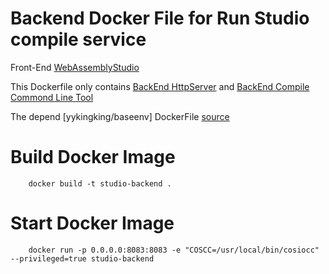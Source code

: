 
# Backend Docker File for Run Studio compile service


Front-End [WebAssemblyStudio](https://github.com/coschain/WebAssemblyStudio)


This Dockerfile only contains 
[BackEnd HttpServer](https://github.com/coschain/https://github.com/coschain/clang-heroku-slug)
and
[BackEnd Compile Commond Line Tool](https://github.com/coschain/wasm-compiler)


The depend [yykingking/baseenv] DockerFile [source](https://github.com/coschain/wasm-compiler/blob/master/Dockerfile_env)


# Build Docker Image
		docker build -t studio-backend .  



# Start Docker Image
		docker run -p 0.0.0.0:8083:8083 -e "COSCC=/usr/local/bin/cosiocc" --privileged=true studio-backend
